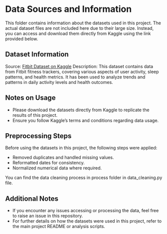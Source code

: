 # Data Sources and Information

This folder contains information about the datasets used in this project. The actual dataset files are not included here due to their large size. Instead, you can access and download them directly from Kaggle using the link provided below.

## Dataset Information
Source: [Fitbit Dataset on Kaggle](https://www.kaggle.com/datasets/arashnic/fitbit/data)
Description: This dataset contains data from Fitbit fitness trackers, covering various aspects of user activity, sleep patterns, and health metrics. It has been used to analyze trends and patterns in daily activity levels and health outcomes.

## Notes on Usage
- Please download the datasets directly from Kaggle to replicate the results of this project.
- Ensure you follow Kaggle’s terms and conditions regarding data usage.

## Preprocessing Steps
Before using the datasets in this project, the following steps were applied:

- Removed duplicates and handled missing values.
- Reformatted dates for consistency.
- Normalized numerical data where required.

You can find the data cleaning process in process folder in data_cleaning.py file.

## Additional Notes
- If you encounter any issues accessing or processing the data, feel free to raise an issue in this repository.
- For further details on how the datasets were used in this project, refer to the main project README or analysis scripts.